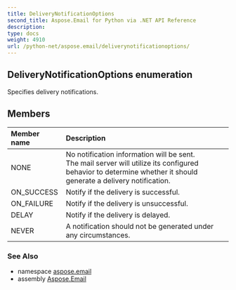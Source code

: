 ```yaml
---
title: DeliveryNotificationOptions
second_title: Aspose.Email for Python via .NET API Reference
description: 
type: docs
weight: 4910
url: /python-net/aspose.email/deliverynotificationoptions/
---
```


## DeliveryNotificationOptions enumeration

Specifies delivery notifications.

## Members
| Member name | Description |
| :- | :- |
|NONE|No notification information will be sent. <br/>            The mail server will utilize its configured behavior to determine whether it should generate a delivery notification.|
|ON_SUCCESS|Notify if the delivery is successful.|
|ON_FAILURE|Notify if the delivery is unsuccessful.|
|DELAY|Notify if the delivery is delayed.|
|NEVER|A notification should not be generated under any circumstances.|

### See Also

* namespace [aspose.email](/email/python-net/aspose.email/)
* assembly [Aspose.Email](/email/python-net/)

